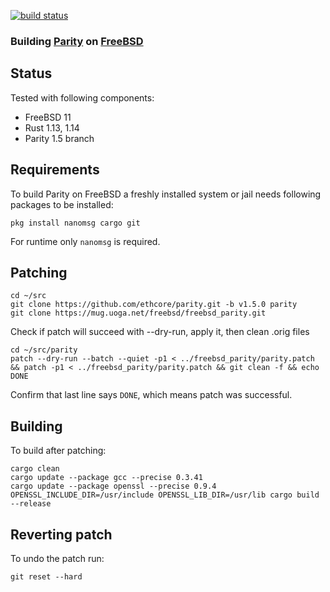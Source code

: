[![build status](https://mug.uoga.net/freebsd/freebsd_parity/badges/master/build.svg)](https://mug.uoga.net/freebsd/freebsd_parity/builds)
### Building [Parity](https://github.com/ethcore/parity) on [FreeBSD](https://www.freebsd.org)

## Status
Tested with following components:
- FreeBSD 11
- Rust 1.13, 1.14
- Parity 1.5 branch

## Requirements
To build Parity on FreeBSD a freshly installed system or jail needs following packages to be installed:
```shell
pkg install nanomsg cargo git
```
For runtime only `nanomsg` is required.

## Patching

```shell
cd ~/src
git clone https://github.com/ethcore/parity.git -b v1.5.0 parity
git clone https://mug.uoga.net/freebsd/freebsd_parity.git
```

Check if patch will succeed with --dry-run, apply it, then clean .orig files
```shell
cd ~/src/parity
patch --dry-run --batch --quiet -p1 < ../freebsd_parity/parity.patch && patch -p1 < ../freebsd_parity/parity.patch && git clean -f && echo DONE
```
Confirm that last line says `DONE`, which means patch was successful.

## Building
To build after patching:
```shell
cargo clean
cargo update --package gcc --precise 0.3.41
cargo update --package openssl --precise 0.9.4
OPENSSL_INCLUDE_DIR=/usr/include OPENSSL_LIB_DIR=/usr/lib cargo build --release
```

## Reverting patch
To undo the patch run:
```shell
git reset --hard
```
